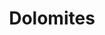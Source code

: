 ---
layout: photography
title:  "Dolomites"
region: "Italy"
year: 2022
id: dolomites
intro: "The Dolomites is a beautiful place in the summer. Alpine Meadows and rocky mountains covered in cloud made for a great week off work."
seo:
  title: "Travel Photography - Dolomites"
  description: "Photography from around the Italian Dolomites (South Tyrol) including Alpe di Suisi, Monte Pez, Seceda and Santa Maddalena."
  image:
    url: "Dolomiti-7610.jpg"
    alt: "Alpe di Suisi"
hero:
  url: "Dolomiti-7344.jpg"
  alt: "Peak of Cimon di Croda Liscia appearing through cloud"
thumb:
  - url: "Dolomiti-7625.jpg"
    alt: "Alpe di Suisi"
  - url: "Dolomiti-8265.jpg"
    alt: "Stairway on Monte Pez mountain path"
---